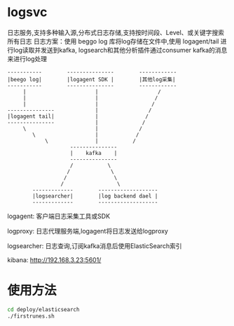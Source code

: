 # logsvc
日志服务,支持多种输入源,分布式日志存储,支持按时间段、Level、或关键字搜索所有日志
日志方案：使用 beggo log 库将log存储在文件中,使用 logagent/tail 进行log读取并发送到kafka, logsearch和其他分析插件通过consumer kafka的消息来进行log处理

```
-----------        ---------------        ------------
|beego log|        |logagent SDK |        |其他log采集|
-----------        ---------------        ------------
     |                      |                   /
     |                      |                  /
     |                      |                 /
---------------             |                /
|logagent tail|             |               /
---------------             |              /
     \                      |             /
        \                   |            /
            \               |           /
                    ---------------
                    |    kafka    |
                    ---------------
                    /           \
                   /             \
                  /               \
                 /                 \
        -------------        ------------------- 
        |logsearcher|        |log backend dael |
        -------------        -------------------
```

logagent: 客户端日志采集工具或SDK

logproxy: 日志代理服务端,logagent将日志发送给logproxy

logsearcher: 日志查询,订阅kafka消息后使用ElasticSearch索引

kibana: http://192.168.3.23:5601/

# 使用方法
```bash
cd deploy/elasticsearch
./firstrunes.sh
```
